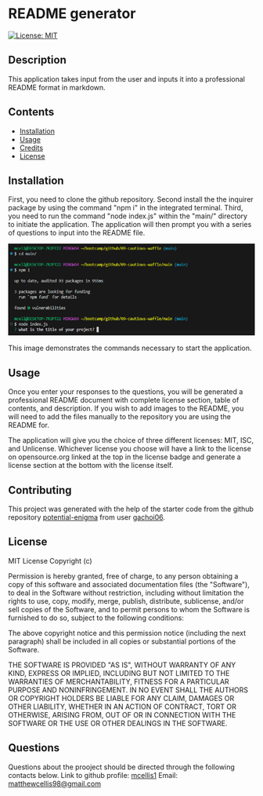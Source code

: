 # README generator
[![License: MIT](https://img.shields.io/badge/License-MIT-yellow.svg)](https://opensource.org/licenses/MIT)
  
## Description

This application takes input from the user and inputs it into a professional README format in markdown.

## Contents

- [Installation](#installation)
- [Usage](#usage)
- [Credits](#contributing)
- [License](#license)

## Installation

First, you need to clone the github repository. Second install the the inquirer package by using the command "npm i" in the integrated terminal. Third, you need to run the command "node index.js" within the "main/" directory to initiate the application. The application will then prompt you with a series of questions to input into the README file.

![a screenshot of the commands necessary to run the application](./main/utils/commands.png)

This image demonstrates the commands necessary to start the application.

## Usage

Once you enter your responses to the questions, you will be generated a professional README document with complete license section, table of contents, and description. If you wish to add images to the README, you will need to add the files manually to the repository you are using the README for.

The application will give you the choice of three different licenses: MIT, ISC, and Unlicense. Whichever license you choose will have a link to the license on opensource.org linked at the top in the license badge and generate a license section at the bottom with the license itself.

## Contributing

This project was generated with the help of the starter code from the github repository [potential-enigma](https://github.com/coding-boot-camp/potential-enigma) from user [gachoi06](https://github.com/gachoi06).

## License

MIT License Copyright (c) <year> <author>

Permission is hereby granted, free of charge, to any person obtaining a copy of this software and associated documentation files (the "Software"), to deal in the Software without restriction, including without limitation the rights to use, copy, modify, merge, publish, distribute, sublicense, and/or sell copies of the Software, and to permit persons to whom the Software is furnished to do so, subject to the following conditions:

The above copyright notice and this permission notice (including the next paragraph) shall be included in all copies or substantial portions of the Software.

THE SOFTWARE IS PROVIDED "AS IS", WITHOUT WARRANTY OF ANY KIND, EXPRESS OR IMPLIED, INCLUDING BUT NOT LIMITED TO THE WARRANTIES OF MERCHANTABILITY, FITNESS FOR A PARTICULAR PURPOSE AND NONINFRINGEMENT. IN NO EVENT SHALL THE AUTHORS OR COPYRIGHT HOLDERS BE LIABLE FOR ANY CLAIM, DAMAGES OR OTHER LIABILITY, WHETHER IN AN ACTION OF CONTRACT, TORT OR OTHERWISE, ARISING FROM, OUT OF OR IN CONNECTION WITH THE SOFTWARE OR THE USE OR OTHER DEALINGS IN THE SOFTWARE.

## Questions

Questions about the prooject should be directed through the following contacts below.
Link to github profile: [mcellis1](https://github.com/mcellis1)
Email: [matthewcellis98@gmail.com](mailto:matthewcellis98@gmail.com)
